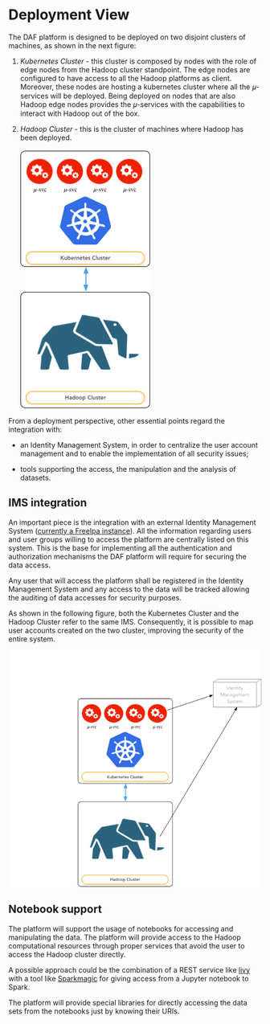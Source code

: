 # Deployment View

The DAF platform is designed to be deployed on two disjoint clusters of machines, as shown in the next figure:

1. *Kubernetes Cluster* - this cluster is composed by nodes with the role of edge nodes from the Hadoop cluster standpoint. The edge nodes are configured to have access to all the Hadoop platforms as client.
Moreover, these nodes are hosting a kubernetes cluster where all the 𝜇-services will be deployed. Being deployed on nodes that are also Hadoop edge nodes provides the 𝜇-services with the capabilities to interact with Hadoop out of the box.

2. *Hadoop Cluster* - this is the cluster of machines where Hadoop has been deployed.


   ![Deployment View](images/daf_arch_deployment_view.png)


From a deployment perspective, other essential points regard the integration with:

* an Identity Management System, in order to centralize the user account management and to enable the implementation of all security issues;

* tools supporting the access, the manipulation and the analysis of datasets.


## IMS integration

An important piece is the integration with an external Identity Management System ([currently a FreeIpa instance](https://www.freeipa.org)). All the information regarding users and user groups willing to access the platform are centrally listed on this system. This is the base for implementing all the authentication and authorization mechanisms the DAF platform will require for securing the data access.

Any user that will access the platform shall be registered in the Identity Management System and any access to the data will be tracked allowing the auditing of data accesses for security purposes.

As shown in the following figure, both the Kubernetes Cluster and the Hadoop Cluster refer to the same IMS. Consequently, it is possible to map user accounts created on the two cluster, improving the security of the entire system.  

![Deployment View](images/daf_arch_deployment_view_ims.png)


## Notebook support

The platform will support the usage of notebooks for accessing and manipulating the data. The platform will provide access to the Hadoop computational resources through proper services that avoid the user to access the Hadoop cluster directly.

A possible approach could be the combination of a REST service like [livy](http://livy.io) with a tool like [Sparkmagic](https://github.com/jupyter-incubator/sparkmagic) for giving access from a Jupyter notebook to Spark.

The platform will provide special libraries for directly accessing the data sets from the notebooks just by knowing their URIs.
